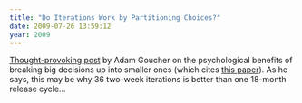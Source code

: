 ```yaml
---
title: "Do Iterations Work by Partitioning Choices?"
date: 2009-07-26 13:59:12
year: 2009
---
```

<a href="http://adam.goucher.ca/?p=1076">Thought-provoking post</a> by Adam Goucher on the psychological benefits of breaking big decisions up into smaller ones (which cites <a href="http://apps.olin.wustl.edu/faculty/Cheema/CircPartitionConsumption.pdf">this paper</a>).  As he says, this may be why 36 two-week iterations is better than one 18-month release cycle…
